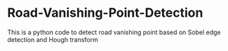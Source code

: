 # Road-Vanishing-Point-Detection
This is a python code to detect road vanishing point based on Sobel edge detection and Hough transform
